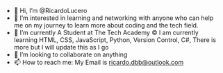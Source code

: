 - 👋 Hi, I’m @RicardoLucero
- 👀 I’m interested in learning and networking with anyone who can help me on my journey to learn more about coding and the tech field.
- 🌱 I’m currently A Student at The Tech Academy &copy; I am currently learning HTML, CSS, JavaScript, Python, Version Control, C#, There is more but I will update this as I go
- 💞️ I’m looking to collaborate on anything 
- 📫 How to reach me: My Email is ricardo.dbb@outlook.com 

<!---
RicardoLucero/RicardoLucero is a ✨ special ✨ repository because its `README.md` (this file) appears on your GitHub profile.
You can click the Preview link to take a look at your changes.
--->
